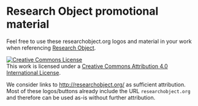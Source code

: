 # Research Object promotional material

Feel free to use these researchobject.org logos and material in your work when referencing [Research Object](http://www.researchobject.org/).

<a rel="license" href="http://creativecommons.org/licenses/by/4.0/"><img alt="Creative Commons License" style="border-width:0" src="https://i.creativecommons.org/l/by/4.0/88x31.png" /></a><br />This work is licensed under a <a rel="license" href="http://creativecommons.org/licenses/by/4.0/">Creative Commons Attribution 4.0 International License</a>.

We consider links to http://researchobject.org/ as sufficient attribution. Most of these logos/buttons already include the URL `researchobject.org` and therefore can be used as-is without further attribution.
